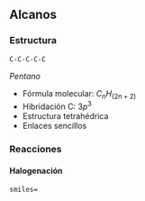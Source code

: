 ## Alcanos
### Estructura
```smiles
C-C-C-C-C
```
*Pentano*
- Fórmula molecular: $C_nH_(2n+2)$
- Hibridación C: $3p^3$
- Estructura tetrahédrica
- Enlaces sencillos
### Reacciones
#### Halogenación
`smiles=`